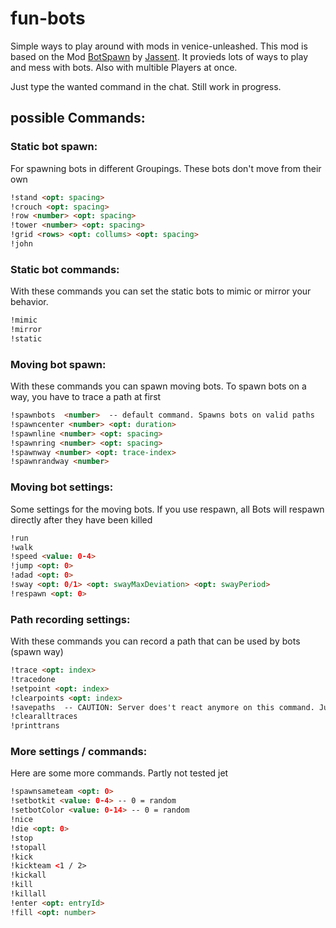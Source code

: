 # fun-bots

Simple ways to play around with mods in venice-unleashed.
This mod is based on the Mod [BotSpawn](https://github.com/J4nssent/VU-Mods/tree/master/BotSpawn "Original Mod by Jassent") by [Jassent](https://github.com/J4nssent "Jassent").
It provieds lots of ways to play and mess with bots. Also with multible Players at once.

Just type the wanted command in the chat. Still work in progress.


## possible Commands:

### Static bot spawn:

For spawning bots in different Groupings. These bots don't move from their own

```html
!stand <opt: spacing>
!crouch <opt: spacing>
!row <number> <opt: spacing>
!tower <number> <opt: spacing>
!grid <rows> <opt: collums> <opt: spacing>
!john
```

    
### Static bot commands:

With these commands you can set the static bots to mimic or mirror your behavior.

```html
!mimic
!mirror
!static
```

### Moving bot spawn:

With these commands you can spawn moving bots. To spawn bots on a way, you have to trace a path at first

```html
!spawnbots  <number>  -- default command. Spawns bots on valid paths
!spawncenter <number> <opt: duration>
!spawnline <number> <opt: spacing>
!spawnring <number> <opt: spacing>
!spawnway <number> <opt: trace-index>
!spawnrandway <number>
```
    
### Moving bot settings:

Some settings for the moving bots.
If you use respawn, all Bots will respawn directly after they have been killed

```html
!run
!walk
!speed <value: 0-4>
!jump <opt: 0>
!adad <opt: 0>
!sway <opt: 0/1> <opt: swayMaxDeviation> <opt: swayPeriod>
!respawn <opt: 0>
```

### Path recording settings:

With these commands you can record a path that can be used by bots (spawn way)

```html
!trace <opt: index>
!tracedone
!setpoint <opt: index>
!clearpoints <opt: index>
!savepaths  -- CAUTION: Server does't react anymore on this command. Just wait till done
!clearalltraces
!printtrans
```

### More settings / commands:

Here are some more commands. Partly not tested jet

```html
!spawnsameteam <opt: 0>
!setbotkit <value: 0-4> -- 0 = random
!setbotColor <value: 0-14> -- 0 = random
!nice
!die <opt: 0>
!stop
!stopall
!kick
!kickteam <1 / 2>
!kickall
!kill
!killall
!enter <opt: entryId>
!fill <opt: number>
```
